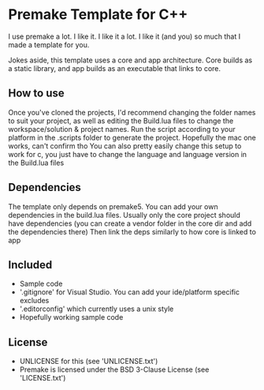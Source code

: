 # Premake Template for C++

I use premake a lot. I like it. I like it a lot. I like it (and you) so much that I made a template for you.

Jokes aside, this template uses a core and app architecture. Core builds as a static library, and app builds as an executable that links to core.

## How to use
Once you've cloned the projects, I'd recommend changing the folder names to suit your project, as well as editing the Build.lua files to change the workspace/solution & project names.
Run the script according to your platform in the .scripts folder to generate the project. Hopefully the mac one works, can't confirm tho
You can also pretty easily change this setup to work for c, you just have to change the language and language version in the Build.lua files

## Dependencies
The template only depends on premake5.
You can add your own dependencies in the build.lua files.
Usually only the core project should have dependencies (you can create a vendor folder in the core dir and add the dependencies there)
Then link the deps similarly to how core is linked to app

## Included
- Sample code
- '.gitignore' for Visual Studio. You can add your ide/platform specific excludes
- '.editorconfig' which currently uses a unix style
- Hopefully working sample code

## License
- UNLICENSE for this (see 'UNLICENSE.txt')
- Premake is licensed under the BSD 3-Clause License (see 'LICENSE.txt')
